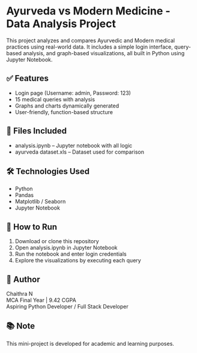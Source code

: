 # Ayurveda vs Modern Medicine - Data Analysis Project

This project analyzes and compares Ayurvedic and Modern medical practices using real-world data. It includes a simple login interface, query-based analysis, and graph-based visualizations, all built in Python using Jupyter Notebook.

## ✅ Features
- Login page (Username: admin, Password: 123)
- 15 medical queries with analysis
- Graphs and charts dynamically generated
- User-friendly, function-based structure

## 📁 Files Included
- analysis.ipynb – Jupyter notebook with all logic
- ayurveda dataset.xls – Dataset used for comparison

## 🛠 Technologies Used
- Python
- Pandas
- Matplotlib / Seaborn
- Jupyter Notebook

## 🚀 How to Run
1. Download or clone this repository
2. Open analysis.ipynb in Jupyter Notebook
3. Run the notebook and enter login credentials
4. Explore the visualizations by executing each query

## 📌 Author
Chaithra N  
MCA Final Year | 9.42 CGPA  
Aspiring Python Developer / Full Stack Developer

## 📚 Note
This mini-project is developed for academic and learning purposes.
